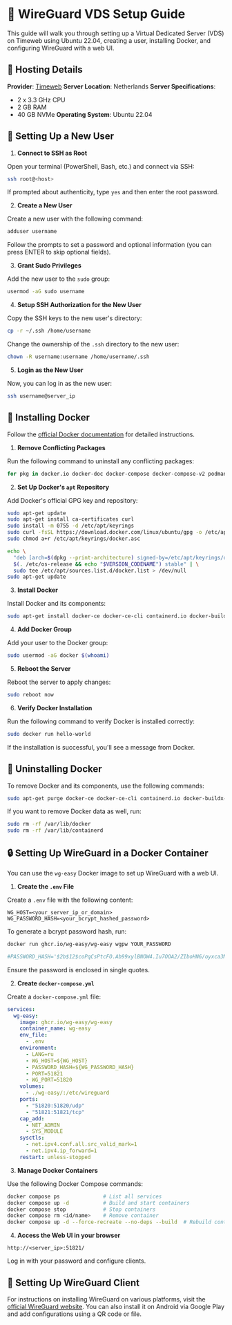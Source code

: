 # 🚀 WireGuard VDS Setup Guide

This guide will walk you through setting up a Virtual Dedicated Server (VDS) on Timeweb using Ubuntu 22.04, creating a user, installing Docker, and configuring WireGuard with a web UI.

## 🏢 Hosting Details

**Provider**: [Timeweb](https://timeweb.cloud/)
**Server Location**: Netherlands
**Server Specifications**:

- 2 x 3.3 GHz CPU
- 2 GB RAM
- 40 GB NVMe
  **Operating System**: Ubuntu 22.04

## 👤 Setting Up a New User

1. **Connect to SSH as Root**

Open your terminal (PowerShell, Bash, etc.) and connect via SSH:

```bash
ssh root@<host>
```

If prompted about authenticity, type `yes` and then enter the root password.

2. **Create a New User**

Create a new user with the following command:

```bash
adduser username
```

Follow the prompts to set a password and optional information (you can press ENTER to skip optional fields).

3. **Grant Sudo Privileges**

Add the new user to the `sudo` group:

```bash
usermod -aG sudo username
```

4. **Setup SSH Authorization for the New User**

Copy the SSH keys to the new user's directory:

```bash
cp -r ~/.ssh /home/username
```

Change the ownership of the `.ssh` directory to the new user:

```bash
chown -R username:username /home/username/.ssh
```

5. **Login as the New User**

Now, you can log in as the new user:

```bash
ssh username@server_ip
```

## 🐳 Installing Docker

Follow the [official Docker documentation](https://docs.docker.com/engine/install/ubuntu/) for detailed instructions.

1. **Remove Conflicting Packages**

Run the following command to uninstall any conflicting packages:

```bash
for pkg in docker.io docker-doc docker-compose docker-compose-v2 podman-docker containerd runc; do sudo apt-get remove $pkg; done
```

2. **Set Up Docker's `apt` Repository**

Add Docker's official GPG key and repository:

```bash
sudo apt-get update
sudo apt-get install ca-certificates curl
sudo install -m 0755 -d /etc/apt/keyrings
sudo curl -fsSL https://download.docker.com/linux/ubuntu/gpg -o /etc/apt/keyrings/docker.asc
sudo chmod a+r /etc/apt/keyrings/docker.asc

echo \
  "deb [arch=$(dpkg --print-architecture) signed-by=/etc/apt/keyrings/docker.asc] https://download.docker.com/linux/ubuntu \
  $(. /etc/os-release && echo "$VERSION_CODENAME") stable" | \
  sudo tee /etc/apt/sources.list.d/docker.list > /dev/null
sudo apt-get update
```

3. **Install Docker**

Install Docker and its components:

```bash
sudo apt-get install docker-ce docker-ce-cli containerd.io docker-buildx-plugin docker-compose-plugin
```

4. **Add Docker Group**

Add your user to the Docker group:

```bash
sudo usermod -aG docker $(whoami)
```

5. **Reboot the Server**

Reboot the server to apply changes:

```bash
sudo reboot now
```

6. **Verify Docker Installation**

Run the following command to verify Docker is installed correctly:

```bash
sudo docker run hello-world
```

If the installation is successful, you'll see a message from Docker.

## 🔄 Uninstalling Docker

To remove Docker and its components, use the following commands:

```bash
sudo apt-get purge docker-ce docker-ce-cli containerd.io docker-buildx-plugin docker-compose-plugin docker-ce-rootless-extras
```

If you want to remove Docker data as well, run:

```bash
sudo rm -rf /var/lib/docker
sudo rm -rf /var/lib/containerd
```

## 🔒 Setting Up WireGuard in a Docker Container

You can use the `wg-easy` Docker image to set up WireGuard with a web UI.

1. **Create the `.env` File**

Create a `.env` file with the following content:

```env
WG_HOST=<your_server_ip_or_domain>
WG_PASSWORD_HASH=<your_bcrypt_hashed_password>
```

To generate a bcrypt password hash, run:

```bash
docker run ghcr.io/wg-easy/wg-easy wgpw YOUR_PASSWORD

#PASSWORD_HASH='$2b$12$coPqCsPtcFO.Ab99xylBNOW4.Iu7OOA2/ZIboHN6/oyxca3MWo7fW' // literally YOUR_PASSWORD
```

Ensure the password is enclosed in single quotes.

2. **Create `docker-compose.yml`**

Create a `docker-compose.yml` file:

```yaml
services:
  wg-easy:
    image: ghcr.io/wg-easy/wg-easy
    container_name: wg-easy
    env_file:
      - .env
    environment:
      - LANG=ru
      - WG_HOST=${WG_HOST}
      - PASSWORD_HASH=${WG_PASSWORD_HASH}
      - PORT=51821
      - WG_PORT=51820
    volumes:
      - ./wg-easy/:/etc/wireguard
    ports:
      - "51820:51820/udp"
      - "51821:51821/tcp"
    cap_add:
      - NET_ADMIN
      - SYS_MODULE
    sysctls:
      - net.ipv4.conf.all.src_valid_mark=1
      - net.ipv4.ip_forward=1
    restart: unless-stopped
```

3. **Manage Docker Containers**

Use the following Docker Compose commands:

```bash
docker compose ps              # List all services
docker compose up -d           # Build and start containers
docker compose stop            # Stop containers
docker compose rm <id/name>    # Remove container
docker compose up -d --force-recreate --no-deps --build  # Rebuild containers
```

4. **Access the Web UI in your browser**

```
http://<server_ip>:51821/
```

Log in with your password and configure clients.

## 📱 Setting Up WireGuard Client

For instructions on installing WireGuard on various platforms, visit the [official WireGuard website](https://www.wireguard.com/install/). You can also install it on Android via Google Play and add configurations using a QR code or file.
